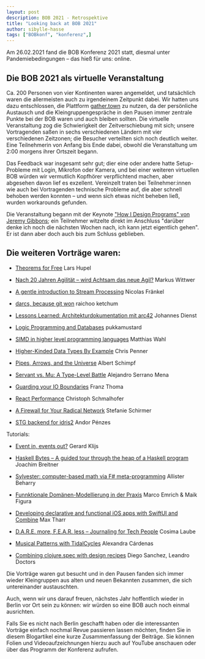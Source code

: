 ```yaml
---
layout: post
description: BOB 2021 - Retrospektive
title: "Looking back at BOB 2021"
author: sibylle-hasse
tags: ["BOBkonf", "konferenz",]
---
```



Am 26.02.2021 fand die BOB Konferenz 2021 statt, diesmal unter Pandemiebedingungen – das hieß für uns: online.

<!-- more start -->

## Die BOB 2021 als virtuelle Veranstaltung ##

Ca. 200 Personen von vier Kontinenten waren angemeldet, und
tatsächlich waren die allermeisten auch zu irgendeinem Zeitpunkt
dabei. Wir hatten uns dazu entschlossen, die Plattform
[gather.town](https://gather.town) zu nutzen, da der persönliche
Austausch und die Kleingruppengespräche in den Pausen immer zentrale
Punkte bei der BOB waren und auch bleiben sollten. Die virtuelle
Veranstaltung zog die Schwierigkeit der Zeitverschiebung mit sich;
unsere Vortragenden saßen in sechs verschiedenen Ländern mit vier
verschiedenen Zeitzonen; die Besucher verteilten sich noch deutlich
weiter. Eine Teilnehmerin von Anfang bis Ende dabei, obwohl die
Veranstaltung um 2:00 morgens ihrer Ortszeit begann.

Das Feedback war insgesamt sehr gut; dier eine oder andere hatte
Setup-Probleme mit Login, Mikrofon oder Kamera, und bei einer weiteren
virtuellen BOB würden wir vermutlich Kopfhörer verpflichtend machen,
aber abgesehen davon lief es exzellent. Vereinzelt traten bei
Teilnehmer:innen wie auch bei Vortragenden technische Probleme auf,
die aber schnell behoben werden konnten – und wenn sich etwas nicht
beheben ließ, wurden workarounds gefunden.

Die Veranstaltung begann mit der Keynote ["How I Design Programs" von
Jeremy Gibbons](https://bobkonf.de/2021/gibbons.html); ein Teilnehmer
witzelte direkt im Anschluss "darüber denke ich noch die nächsten
Wochen nach, ich kann jetzt eigentlich gehen". Er ist dann aber doch
auch bis zum Schluss geblieben.

Die weiteren Vorträge waren:
--------

* [Theorems for Free](https://bobkonf.de/2021/hupel.html) Lars Hupel

* [Nach 20 Jahren Agilität – wird Achtsam das neue Agil?](https://bobkonf.de/2021/wittwer.html) Markus Wittwer

* [A gentle introduction to Stream Processing](https://bobkonf.de/2021/fraenkel.html) Nicolas Fränkel

* [darcs, because git won](https://bobkonf.de/2021/ketchum.html) raichoo ketchum

* [Lessons Learned: Architekturdokumentation mit arc42](https://bobkonf.de/2021/dienst.html) Johannes Dienst

* [Logic Programming and Databases](https://bobkonf.de/2021/pukkamustard.html) pukkamustard

* [SIMD in higher level programming languages](https://bobkonf.de/2021/wahl.html) Matthias Wahl

* [Higher-Kinded Data Types By Example](https://bobkonf.de/2021/penner.html) Chris Penner

* [Pipes, Arrows, and the Universe](https://bobkonf.de/2021/schimpf.html) Albert Schimpf

* [Servant vs. Mu: A Type-Level Battle](https://bobkonf.de/2021/serrano.html) Alejandro Serrano Mena

* [Guarding your IO Boundaries](https://bobkonf.de/2021/thoma.html) Franz Thoma

* [React Performance](https://bobkonf.de/2021/schmalhofer.html) Christoph Schmalhofer

* [A Firewall for Your Radical Network](https://bobkonf.de/2021/schirmer.html) Stefanie Schirmer

* [STG backend for idris2](https://bobkonf.de/2021/penzes.html) Andor Pénzes

Tutorials:

* [Event in, events out?](https://bobkonf.de/2021/klijs.html) Gerard Klijs

* [Haskell Bytes – A guided tour through the heap of a Haskell program](https://bobkonf.de/2021/breitner.html) Joachim Breitner

* [Sylvester: computer-based math via F# meta-programming](https://bobkonf.de/2021/beharry.html) Allister Beharry

* [Funnktionale Domänen-Modellierung in der Praxis](https://bobkonf.de/2021/emrich.html) Marco Emrich & Maik Figura

* [Developing declarative and functional iOS apps with SwiftUI and Combine](https://bobkonf.de/2021/tharr.html) Max Tharr

* [D.A.R.E. more, F.E.A.R. less – Journaling for Tech People](https://bobkonf.de/2021/laube.html) Cosima Laube

* [Musical Patterns with TidalCycles](https://bobkonf.de/2021/cardenas.html) Alexandra Cárdenas

* [Combining clojure.spec with design recipes](https://bobkonf.de/2021/sanchez-doctors.html) Diego Sanchez, Leandro Doctors


Die Vorträge waren gut besucht und in den Pausen fanden sich immer
wieder Kleingruppen aus alten und neuen Bekannten zusammen, die sich
untereinander austauschten.

Auch, wenn wir uns darauf freuen, nächstes Jahr hoffentlich wieder in
Berlin vor Ort sein zu können: wir würden so eine BOB auch noch einmal
ausrichten.

<!-- Hervorhebungen *mit Stern* oder _Unterstrich_.  **Doppelt** für
mehr __Druck__.  Geht auch mitt*endr*in in einem Wort. -->

<!-- more end -->

Falls Sie es nicht nach Berlin geschafft haben oder die interessanten
Vorträge einfach nochmal Revue passieren lassen möchten, finden Sie in
diesem Blogartikel eine kurze Zusammenfassung der Beiträge. Sie können
Folien und Videoaufzeichnungen hierzu auch auf YouTube anschauen oder
über das Programm der Konferenz aufrufen.
